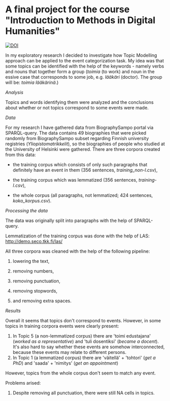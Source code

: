 # A final project for the course "Introduction to Methods in Digital Humanities"

[![DOI](https://zenodo.org/badge/220471862.svg)](https://zenodo.org/badge/latestdoi/220471862)

In my exploratory research I decided to investigate how Topic Modelling approach can be applied to the event categorization task. My idea was that some topics can be identified with the help of the keywords - namely verbs and nouns that together form a group (_toimia_ (to work) and noun in the essive case that corresponds to some job, e.g. _lääkäri_ (doctor). The group will be: _toimia lääkärinä_.)

_Analysis_

Topics and words identifying them were analyzed and the conclusions about whether or not topics correspond to some events were made.

_Data_

For my research I have gathered data from BiographySampo portal via SPARQL-query. The data contains 49 biographies that were picked randomly from BiographySampo subset regarding Finnish university registries (_Yliopistomatrikkelit_), so the biographies of people who studied at the University of Helsinki were gathered. There are three corpora created from this data:

- the training corpus which consists of only such paragraphs that definitely have an event in them (356 sentences, _training_non-l.csv_),

- the training corpus which was lemmatized (356 sentences, _training-l.csv_),

- the whole corpus (all paragraphs, not lemmatized; 424 sentences, _koko_korpus.csv_).

_Processing the data_

The data was originally split into paragraphs with the help of SPARQL-query.

Lemmatization of the training corpus was done with the help of LAS:
http://demo.seco.tkk.fi/las/

All three corpora was cleaned with the help of the following pipeline:

1)    lowering the text,

2)    removing numbers,

3)    removing punctuation,

4)    removing stopwords,

5)    and removing extra spaces.

_Results_

Overall it seems that topics don't correspond to events. However, in some topics in training corpora events were clearly present:
1) In Topic 5 (a non-lemmatized corpus) there are 'toimi edustajana' (_worked as a representative_) and 'tuli dosentiksi' (_became a docent_). It's also hard to say whether these events are somehow interconnected, because these events may relate to different persons.
2) In Topic 1 (a lemmatized corpus) there are 'väitellä' + 'tohtori' (_get a PhD_) and 'saada' + 'nimitys' (_get an appointment_)

However, topics from the whole corpus don't seem to match any event.

Problems arised:
1. Despite removing all punctuation, there were still NA cells in topics.
